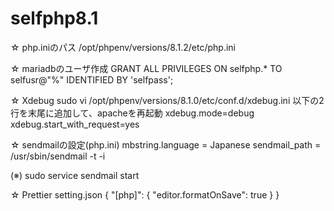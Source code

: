 # selfphp8.1

☆ php.iniのパス
/opt/phpenv/versions/8.1.2/etc/php.ini

☆ mariadbのユーザ作成
GRANT ALL PRIVILEGES ON selfphp.* TO selfusr@"%" IDENTIFIED BY 'selfpass';

☆ Xdebug
sudo vi /opt/phpenv/versions/8.1.0/etc/conf.d/xdebug.ini
以下の2行を末尾に追加して、apacheを再起動
xdebug.mode=debug
xdebug.start_with_request=yes

☆ sendmailの設定(php.ini)
mbstring.language = Japanese
sendmail_path = /usr/sbin/sendmail -t -i

(※)
sudo service sendmail start

☆ Prettier
setting.json
{
    "[php]": {
        "editor.formatOnSave": true
    }
}
